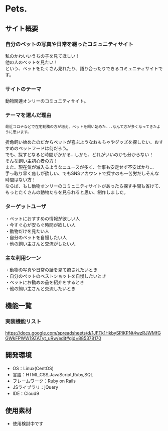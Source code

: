# Pets.

## サイト概要
### 自分のペットの写真や日常を綴ったコミュニティサイト
私のかわいいうちの子を見てほしい！  
他の人のペットを見たい！  
という、ペットをたくさん見れたり、語り合ったりできるコミュニティサイトです。  


### サイトのテーマ
動物関連オンリーのコミュニティサイト。


### テーマを選んだ理由
    最近コロナなどで在宅勤務の方が増え、ペットを飼い始めた...なんて方が多くなってきたように思います。  
折角飼い始めたのだからペットが喜ぶようなおもちゃやグッズを探したい、おすすめのペットフードは何だろう。  
でも、探すとなると時間がかかる...しかも、どれがいいのかも分からない！  
そんな飼い主初心者の方！  
    また、現在気が滅入るようなニュースが多く、仕事も安定せず不安ばかり...  
手っ取り早く癒しが欲しい、でもSNSアカウントで探すのも一苦労だしそんな時間はない方！  
ならば、もし動物オンリーのコミュニティサイトがあったら探す手間も省けて、  
もっとたくさんの動物たちを見られると思い、制作しました。  


### ターゲットユーザ
・ペットにおすすめの情報が欲しい人  
・今すぐ心が安らぐ時間が欲しい人  
・動物だけを見たい人  
・自分のペットを自慢したい人  
・他の飼い主さんと交流がしたい人



### 主な利用シーン
・動物の写真や日常の話を見て癒されたいとき  
・自分のペットのベストショットを自慢したいとき  
・ペットにお勧めの品を紹介をするとき  
・他の飼い主さんと交流したいとき  

## 機能一覧

### 実装機能リスト
https://docs.google.com/spreadsheets/d/1JFTk1HkbySPlKPNt4wzRJWMfGGWkFPWW19ZATyt_uRw/edit#gid=885378170


## 開発環境
- OS：Linux(CentOS)
- 言語：HTML,CSS,JavaScript,Ruby,SQL
- フレームワーク：Ruby on Rails
- JSライブラリ：jQuery
- IDE：Cloud9

## 使用素材
- 使用検討中です